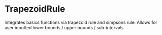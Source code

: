 # TrapezoidRule
Integrates basics functions via trapezoid rule and simpsons rule.
Allows for user inputted lower bounds / upper bounds / sub-intervals
